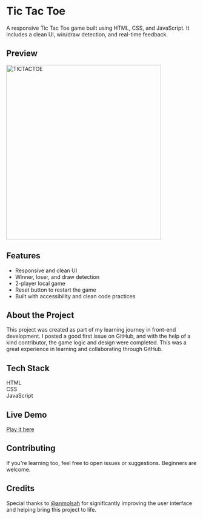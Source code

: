 # Tic Tac Toe

A responsive Tic Tac Toe game built using HTML, CSS, and JavaScript. It includes a clean UI, win/draw detection, and real-time feedback.

## Preview
<img width="408" height="462" alt="TICTACTOE" src="https://github.com/user-attachments/assets/18d51337-880a-44e4-84d1-0585d8046645" />


## Features

- Responsive and clean UI
- Winner, loser, and draw detection
- 2-player local game
- Reset button to restart the game
- Built with accessibility and clean code practices

## About the Project

This project was created as part of my learning journey in front-end development. I posted a good first issue on GitHub, and with the help of a kind contributor, the game logic and design were completed.
This was a great experience in learning and collaborating through GitHub.
## Tech Stack
HTML  
CSS  
JavaScript

## Live Demo

[Play it here](https://hashimmatloob.github.io/Tic-Tac-Toe/)<!-- Replace with your GitHub Pages link -->


## Contributing

If you're learning too, feel free to open issues or suggestions. Beginners are welcome.

## Credits

Special thanks to [@anmolsah](https://github.com/anmolsah) for significantly improving the user interface and helping bring this project to life.


